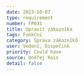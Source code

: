 ```yaml
---
date: 2023-10-07
type: requirement
number: FP031
title: Upravit zákazníka
tags: Funkční
category: Správa zákazníků
user: Vedení, Dispečink
priority: Could have
source: Ondřej Rais
detail: false
---
```


